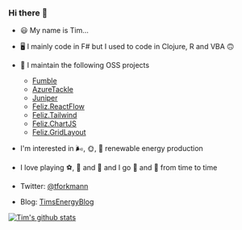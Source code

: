 ### Hi there :wave:

<!--
**tforkmann/tforkmann** is a ✨ _special_ ✨ repository because its `README.md` (this file) appears on your GitHub profile.

Here are some ideas to get you started:

- 🔭 I’m currently working on ...
- 🌱 I’m currently learning ...
- 👯 I’m looking to collaborate on ...
- 🤔 I’m looking for help with ...
- 💬 Ask me about ...
- 📫 How to reach me: ...
- 😄 Pronouns: ...
- ⚡ Fun fact: ...
-->

- :smiley: My name is Tim...
- :desktop_computer: I mainly code in F# but I used to code in Clojure, R and VBA :upside_down_face:
- :rocket: I maintain the following OSS projects
    -   [Fumble](https://github.com/tforkmann/Fumble/)
    -   [AzureTackle](https://github.com/tforkmann/AzureTackle/)
    -   [Juniper](https://github.com/tforkmann/Juniper/)
    -   [Feliz.ReactFlow](https://github.com/tforkmann/Feliz.ReactFlow)
    -   [Feliz.Tailwind](https://github.com/tforkmann/Feliz.Tailwind)
    -   [Feliz.ChartJS](https://github.com/tforkmann/Feliz.ChartJS)
    -   [Feliz.GridLayout](https://github.com/tforkmann/Feliz.GridLayout)

- I'm interested in :wind_face:, :sun_with_face:, :leaves: renewable energy production	 
- I love playing :soccer:, :basketball:	and :tennis: and I go :running: and :climbing: from time to time
- Twitter: [@tforkmann](https://twitter.com/tforkmann)
- Blog: [TimsEnergyBlog](https://timsenergyblog-dev-web.azurewebsites.net/)

[![Tim's github stats](https://github-readme-stats.vercel.app/api?username=tforkmann&count_private=true&theme=highcontrast&show_icons=true&include_all_commits=true)](https://github.com/tforkmann)
